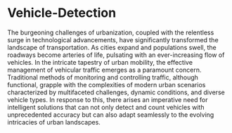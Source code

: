 # Vehicle-Detection
The burgeoning challenges of urbanization, coupled with the relentless surge in technological advancements, have significantly transformed the landscape of transportation. As cities expand and populations swell, the roadways become arteries of life, pulsating with an ever-increasing flow of vehicles. In the intricate tapestry of urban mobility, the effective management of vehicular traffic emerges as a paramount concern. Traditional methods of monitoring and controlling traffic, although functional, grapple with the complexities of modern urban scenarios characterized by multifaceted challenges, dynamic conditions, and diverse vehicle types. In response to this, there arises an imperative need for intelligent solutions that can not only detect and count vehicles with unprecedented accuracy but can also adapt seamlessly to the evolving intricacies of urban landscapes.
